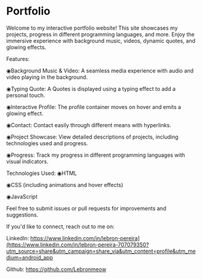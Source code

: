 # Portfolio
Welcome to my interactive portfolio website! This site showcases my projects, progress in different programming languages, and more. Enjoy the immersive experience with background music, videos, dynamic quotes, and glowing effects.

Features:

◉Background Music & Video: A seamless media experience with audio and video playing in the background.

◉Typing Quote: A Quotes is displayed using a typing effect to add a personal touch.

◉Interactive Profile: The profile container moves on hover and emits a glowing effect.

◉Contact: Contact easily through different means with hyperlinks.

◉Project Showcase: View detailed descriptions of projects, including technologies used and progress.

◉Progress: Track my progress in different programming languages with visual indicators.

Technologies Used:
◉HTML

◉CSS (including animations and hover effects)

◉JavaScript



Feel free to submit issues or pull requests for improvements and suggestions.

If you'd like to connect, reach out to me on:

LinkedIn: https://www.linkedin.com/in/lebron-pereira](https://www.linkedin.com/in/lebron-pereira-707079350?utm_source=share&utm_campaign=share_via&utm_content=profile&utm_medium=android_app

Github: https://github.com/Lebronmeow
